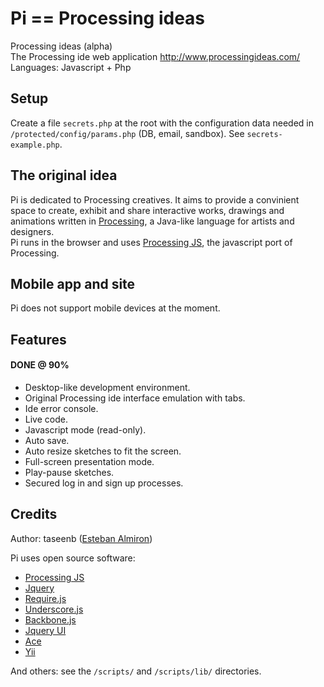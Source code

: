 # Pi == Processing ideas

Processing ideas (alpha)  
The Processing ide web application http://www.processingideas.com/  
Languages: Javascript + Php

## Setup

Create a file `secrets.php` at the root with the configuration data needed in `/protected/config/params.php` (DB, email, sandbox). See `secrets-example.php`.

## The original idea

Pi is dedicated to Processing creatives. It aims to provide a convinient space to create, exhibit and share interactive works, drawings and animations written in [Processing](http://processing.org/), a Java-like language for artists and designers.  
Pi runs in the browser and uses [Processing JS](http://processingjs.org/), the javascript port of Processing.

## Mobile app and site

Pi does not support mobile devices at the moment.

## Features

#### DONE @ 90%

- Desktop-like development environment.
- Original Processing ide interface emulation with tabs.
- Ide error console.
- Live code.
- Javascript mode (read-only).
- Auto save.
- Auto resize sketches to fit the screen.
- Full-screen presentation mode.
- Play-pause sketches.
- Secured log in and sign up processes.

## Credits

Author: taseenb ([Esteban Almiron](http://www.estebanalmiron.com))

Pi uses open source software:

- [Processing JS](http://processingjs.org/)
- [Jquery](http://jquery.com/)
- [Require.js](http://requirejs.org/)
- [Underscore.js](http://underscorejs.org/)
- [Backbone.js](http://backbonejs.org/)
- [Jquery UI](http://jqueryui.com/)
- [Ace](http://ace.ajax.org/)
- [Yii](http://www.yiiframework.com/)

And others: see the `/scripts/` and `/scripts/lib/` directories.
